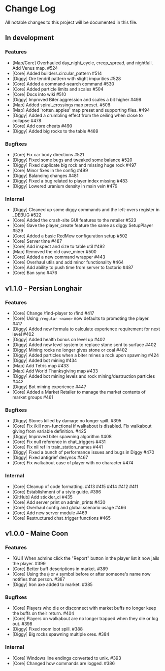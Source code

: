 # Change Log

All notable changes to this project will be documented in this file.


## In development


### Features
- [Map/Core] Overhauled day_night_cycle, creep_spread, and nightfall. Add Venus map. #524
- [Core] Added builders.circular_pattern #514
- [Diggy] Ore tendril pattern with slight impurities #528
- [Core] Added a command-search command #530
- [Core] Added particle limits and scales #504
- [Core] Docs into wiki #510
- [Diggy] Improved Biter aggression and scales a bit higher #498
- [Map] Added spiral_crossings map preset. #508
- [Map] Added 'rotten_apples' map preset and supporting files. #494
- [Diggy] Added a crumbling effect from the ceiling when close to collapse #478
- [Core] Add core cheats #490
- [Diggy] Added big rocks to the table #489
### Bugfixes
- [Core] Fix car body directions #521
- [Diggy] Fixed some bugs and tweaked some balance #520
- [Diggy] Fixed duplicate big rock and missing huge rock #497
- [Core] Minor fixes in the config #499
- [Diggy] Balancing changes #481
- [Diggy] Fixed a bug related to player index missing #483
- [Diggy] Lowered uranium density in main vein #479
### Internal
- [Diggy] Cleaned up some diggy commands and the left-overs register in _DEBUG #522
- [Core] Added the crash-site GUI features to the retailer #523
- [Core] Gave the player_create feature the same as diggy SetupPlayer #529
- [Core] Added a basic RedMew configuration setup #502
- [Core] Server time #487
- [Core] Add inspect and size to table util #492
- [Map] Removed the old cave_miner #500
- [Core] Added a new command wrapper #443
- [Core] Overhaul utils and add minor functionality #464
- [Core] Add ability to push time from server to factorio #487
- [Core] Ban sync #476

## v1.1.0 - Persian Longhair

### Features
- [Core] Change /find-player to /find #417
- [Core] Using `/regular <name>` now defaults to promoting the player. #417
- [Diggy] Added new formula to calculate experience requirement for next level #402
- [Diggy] Added health bonus on level up #402
- [Diggy] Added new level system to replace stone sent to surface #402
- [Diggy] Mining rocks no longer gives stone or coal #402
- [Diggy] Added particles when a biter mines a rock upon spawning #424
- [Diggy] Added bot mining #434
- [Map] Add Tetris map #433
- [Map] Add World Thanksgiving map #433
- [Diggy] Added bot mining levels and rock mining/destruction particles #442
- [Diggy] Bot mining experience #447
- [Core] Added a Market Retailer to manage the market contents of market groups #461

### Bugfixes
- [Diggy] Stones killed by damage no longer spill. #395
- [Core] Fix /kill non-functional if walkabout is disabled. Fix walkabout giving from variable definition. #425
- [Diggy] Improved biter spawning algorithm #408
- [Core] Fix null reference in chat_triggers #431
- [Core] Fix nil ref in train_station_names #441
- [Diggy] Fixed a bunch of performance issues and bugs in Diggy #470
- [Diggy] Fixed antigrief desyncs #467
- [Core] Fix walkabout case of player with no character #474

### Internal
- [Core] Cleanup of code formatting. #413 #415 #414 #412 #411
- [Core] Establishment of a style guide. #396
- [GitHub] Add stickler_ci #435
- [Core] Add server print on admin_prints #430
- [Core] Overhaul config and global.scenario usage #466
- [Core] Add new server module #469
- [Core] Restructured chat_trigger functions #465

## v1.0.0 - Maine Coon

### Features
- [GUI] When admins click the "Report" button in the player list it now jails the player.  #399
- [Core] Better buff descriptions in market. #389
- [Core] Using the `@` or `#` symbol before or after someone's name now notifies that person. #387
- [Diggy] Iron axe added to market. #385

### Bugfixes
- [Core] Players who die or disconnect with market buffs no longer keep the buffs on their return. #404
- [Core] Players on walkabout are no longer trapped when they die or log out. #398
- [Diggy] Fixed room loot spill. #388
- [Diggy] Big rocks spawning multiple ores. #384

### Internal
- [Core] Windows line endings converted to unix. #393
- [Core] Changed how commands are logged. #386
